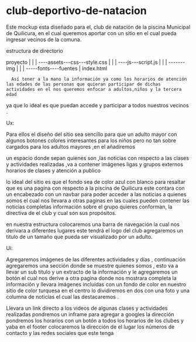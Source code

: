 # club-deportivo-de-natacion

Este  mockup esta diseñado para  el, club de natación de la piscina Municipal de Quilicura,
 en el cual queremos aportar con un sitio en el cual pueda ingresar vecinos de la comuna.
 
 
 estructura de directorio
  
proyecto
 |   |
	|   ----assets---css---style.css
	|   |
	|   ----js---script.js
	|   |
	|   -------img
	|   |
	|   -----fonts----fuentes
	|
 index.html
	
      Así tener a la mano la información ya como los horarios de atención las edades de las personas que quieran participar de dichas actividades en el nos queremos enfocar a adultos,niños y la tercera edad 
ya que lo ideal es que puedan accede y participar a todos nuestros vecinos .

Ux:

   Para ellos el diseño del sitio sea sencillo para que un adulto mayor con algunos botones colores interesantes para los niños pero no tan sobre cargados para los adultos mayores ,en el añadiremos

 un espacio donde sepan quienes son ,las noticias con respecto a las clases y actividades realizadas ,va a contener imágenes ligas y grupos externos horarios de clases y atención a publico  


 lo ideal del sitio es que el fondo sea de color azul con blanco para resaltar que es una pagina con respecto a la piscina de Quilicura este contara con un encabezado con un navbar para poder acceder a las noticias a quienes somos el cual nos llevara a otras paginas en las cuales pueden contener las noticias completas información sobre el grupo quieres conforman, la directiva de el club y  cual son sus propósitos.


en nuestra estructura  colocaremos una barra de navegación la cual nos derivara a diferentes lugares este tendrá el logo del club agregaremos un titulo de un tamaño que pueda ser visualizado
 por un adulto.


Ui:

Agregaremos imágenes de las diferentes actividades y días , continuación agregaremos una sección donde se muestre quienes somos , esto va  a llevar un sub titulo y un extracto de la información y le agregaremos un botón el cual nos derive a otra pagina donde nos mostrara completa la información y llevara imágenes incluidas con un fondo de color en nuestro sitio de color turquesa en el centro lo dividiremos en dos con una foto y una columna de noticias el cual las destacaremos .

  Llevara un link directo a los videos de algunas clases y actividades realizadas pondremos un inframe para agregar  a googles la dirección  pondremos los horarios con un botón a todos los horarios de los clubes  y yaba en el footer colocaremos la dirección de el lugar los números de contacto y las redes sociales que este tenga  
